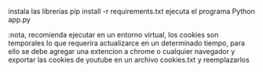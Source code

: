 instala las librerías
pip install -r requirements.txt
ejecuta el programa
Python app.py

:nota, recomienda ejecutar en un entorno virtual, los cookies son temporales lo que requerira actualizarce en un determinado tiempo, para ello se debe agregar una extencion a chrome o cualquier navegador y exportar las cookies de youtube en un archivo cookies.txt y reemplazarlos
